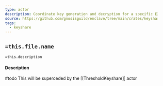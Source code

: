 ```yaml
---
type: actor
description: Coordinate key generation and decryption for a specific E3Request
source: https://github.com/gnosisguild/enclave/tree/main/crates/keyshare/src/keyshare.rs
tags:
  - keyshare
---
```


## `=this.file.name`

`=this.description`

#### Description

#todo
This will be superceded by the [[ThresholdKeyshare]] actor
